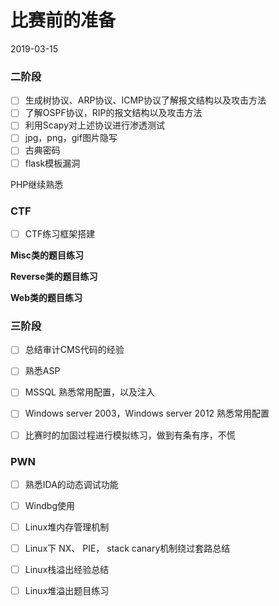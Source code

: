 # 比赛前的准备

2019-03-15

### 二阶段

* [ ] 生成树协议、ARP协议、ICMP协议了解报文结构以及攻击方法
* [ ] 了解OSPF协议，RIP的报文结构以及攻击方法  
* [ ] 利用Scapy对上述协议进行渗透测试  
* [ ] jpg，png，gif图片隐写  
* [ ] 古典密码  
* [ ] flask模板漏洞  

PHP继续熟悉

### CTF

* [ ] CTF练习框架搭建

**Misc类的题目练习**



**Reverse类的题目练习**



**Web类的题目练习**




### 三阶段

* [ ] 总结审计CMS代码的经验
* [ ] 熟悉ASP
* [ ] MSSQL 熟悉常用配置，以及注入
* [ ] Windows  server 2003，Windows server 2012 熟悉常用配置
* [ ] 比赛时的加固过程进行模拟练习，做到有条有序，不慌



### PWN

* [ ] 熟悉IDA的动态调试功能
* [ ] Windbg使用
* [ ] Linux堆内存管理机制
* [ ] Linux下 NX、 PIE， stack canary机制绕过套路总结
* [ ] Linux栈溢出经验总结
* [ ] Linux堆溢出题目练习

